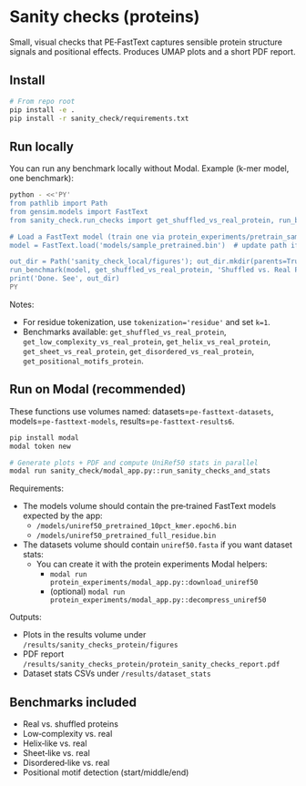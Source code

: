 # Sanity checks (proteins)

Small, visual checks that PE‑FastText captures sensible protein structure signals and positional effects. Produces UMAP plots and a short PDF report.

## Install

```bash
# From repo root
pip install -e .
pip install -r sanity_check/requirements.txt
```

## Run locally

You can run any benchmark locally without Modal. Example (k-mer model, one benchmark):

```bash
python - <<'PY'
from pathlib import Path
from gensim.models import FastText
from sanity_check.run_checks import get_shuffled_vs_real_protein, run_benchmark

# Load a FastText model (train one via protein_experiments/pretrain_sample.py if needed)
model = FastText.load('models/sample_pretrained.bin')  # update path if different

out_dir = Path('sanity_check_local/figures'); out_dir.mkdir(parents=True, exist_ok=True)
run_benchmark(model, get_shuffled_vs_real_protein, 'Shuffled vs. Real Proteins', k=6, output_dir=out_dir, tokenization='kmer')
print('Done. See', out_dir)
PY
```

Notes:
- For residue tokenization, use `tokenization='residue'` and set `k=1`.
- Benchmarks available: `get_shuffled_vs_real_protein`, `get_low_complexity_vs_real_protein`, `get_helix_vs_real_protein`, `get_sheet_vs_real_protein`, `get_disordered_vs_real_protein`, `get_positional_motifs_protein`.

## Run on Modal (recommended)

These functions use volumes named: datasets=`pe-fasttext-datasets`, models=`pe-fasttext-models`, results=`pe-fasttext-results6`.

```bash
pip install modal
modal token new

# Generate plots + PDF and compute UniRef50 stats in parallel
modal run sanity_check/modal_app.py::run_sanity_checks_and_stats
```

Requirements:
- The models volume should contain the pre‑trained FastText models expected by the app:
  - `/models/uniref50_pretrained_10pct_kmer.epoch6.bin`
  - `/models/uniref50_pretrained_full_residue.bin`
- The datasets volume should contain `uniref50.fasta` if you want dataset stats:
  - You can create it with the protein experiments Modal helpers:
    - `modal run protein_experiments/modal_app.py::download_uniref50`
    - (optional) `modal run protein_experiments/modal_app.py::decompress_uniref50`

Outputs:
- Plots in the results volume under `/results/sanity_checks_protein/figures`
- PDF report `/results/sanity_checks_protein/protein_sanity_checks_report.pdf`
- Dataset stats CSVs under `/results/dataset_stats`

## Benchmarks included
- Real vs. shuffled proteins
- Low‑complexity vs. real
- Helix‑like vs. real
- Sheet‑like vs. real
- Disordered‑like vs. real
- Positional motif detection (start/middle/end)



